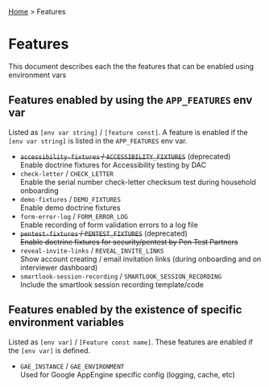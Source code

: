 [Home](../README.md) > Features

# Features

This document describes each the the features that can be enabled using environment vars

## Features enabled by using the `APP_FEATURES` env var
Listed as `[env var string]` / `[feature const]`. A feature is enabled if the `[env var string]` is listed in the `APP_FEATURES` env var. 

- ~~`accessibility-fixtures` / `ACCESSIBILITY_FIXTURES`~~ (deprecated)  
   Enable doctrine fixtures for Accessibility testing by DAC
- `check-letter` / `CHECK_LETTER`  
   Enable the serial number check-letter checksum test during household onboarding 
- `demo-fixtures` / `DEMO_FIXTURES`  
   Enable demo doctrine fixtures 
- `form-error-log` / `FORM_ERROR_LOG`  
   Enable recording of form validation errors to a log file
- ~~`pentest-fixtures` / `PENTEST_FIXTURES`~~ (deprecated)  
   ~~Enable doctrine fixtures for security/pentest by Pen Test Partners~~
- `reveal-invite-links` / `REVEAL_INVITE_LINKS`  
   Show account creating / email invitation links (during onboarding and on interviewer dashboard)
- `smartlook-session-recording` / `SMARTLOOK_SESSION_RECORDING`  
   Include the smartlook session recording template/code

## Features enabled by the existence of specific environment variables
Listed as `[env var]` / `[Feature const name]`. These features are enabled if the `[env var]` is defined.

- `GAE_INSTANCE` / `GAE_ENVIRONMENT`  
   Used for Google AppEngine specific config (logging, cache, etc)
